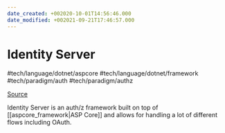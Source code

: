 ```yaml
---
date_created: +002020-10-01T14:56:46.000
date_modified: +002021-09-21T17:46:57.000
---
```


# Identity Server

 #tech/language/dotnet/aspcore #tech/language/dotnet/framework #tech/paradigm/auth #tech/paradigm/authz

[Source](https://github.com/IdentityServer/IdentityServer4)

Identity Server is an auth/z framework built on top of [[aspcore_framework|ASP Core]] and allows for handling a lot of different flows including OAuth.
